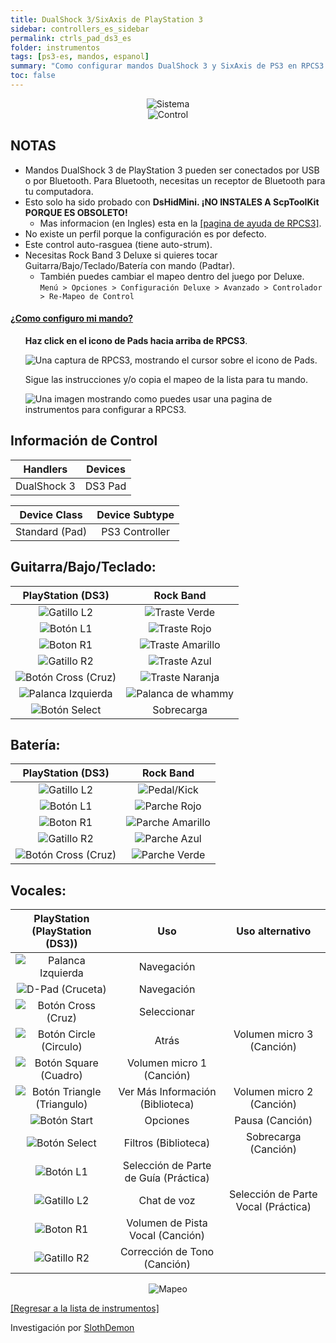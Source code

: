 ```yaml
---
title: DualShock 3/SixAxis de PlayStation 3
sidebar: controllers_es_sidebar
permalink: ctrls_pad_ds3_es
folder: instrumentos
tags: [ps3-es, mandos, espanol]
summary: "Como configurar mandos DualShock 3 y SixAxis de PS3 en RPCS3."
toc: false
---
```


<div align="center"> <img src="https://rb3pc.milohax.org/images/instruments/plat/ps3.png" alt="Sistema" title="Sistema"></div>

<div align="center"> <img src="https://rb3pc.milohax.org/images/instruments/cont/ps3ds3controller.png" alt="Control" title="Control"></div>

## NOTAS

* Mandos DualShock 3 de PlayStation 3 pueden ser conectados por USB o por Bluetooth. Para Bluetooth, necesitas un receptor de Bluetooth para tu computadora.
* Esto solo ha sido probado con  **DsHidMini. ¡NO INSTALES A ScpToolKit PORQUE ES OBSOLETO!**
	* Mas informacion (en Ingles) esta en la [[pagina de ayuda de RPCS3]](https://wiki.rpcs3.net/index.php?title=Help:Controller_Configuration#Using_DualShock_3_controller).
* No existe un perfil porque la configuración es por defecto.
* Este control auto-rasguea (tiene auto-strum).
* Necesitas Rock Band 3 Deluxe si quieres tocar Guitarra/Bajo/Teclado/Batería con mando (Padtar).
	- También puedes cambiar el mapeo dentro del juego por Deluxe.  
	`Menú > Opciones > Configuración Deluxe > Avanzado > Controlador > Re-Mapeo de Control`

<!-- Map Start -->
<div class="panel-group" id="accordion">
                    <div class="panel panel-default">
                        <div class="panel-heading">
                            <h4 class="panel-title">
                                <a class="noCrossRef accordion-toggle" data-toggle="collapse" data-parent="#accordion" href="#como-mapear-pads">¿Como configuro mi mando?</a>
                            </h4>
                        </div>
                        <div id="como-mapear-pads" class="panel-collapse collapse noCrossRef">
                            <div class="panel-body">
<ul>
<p><strong>Haz click en el icono de Pads hacia arriba de RPCS3</strong>.</p>
<p><img src="https://rb3pc.milohax.org/images/instruments/rpcs3pad.png" alt="Una captura de RPCS3, mostrando el cursor sobre el icono de Pads." title="Pads"></p>
<p>Sigue las instrucciones y/o copia el mapeo de la lista para tu mando.</p>
<p><img src="https://rb3pc.milohax.org/images/instruments/gamepadlegend.png" alt="Una imagen mostrando como puedes usar una pagina de instrumentos para configurar a RPCS3." title="Mapeando un mando"></p>
</ul>
                            </div>
                        </div>
                    </div>
</div>
<!-- Map End -->

## Información de Control

| Handlers | Devices |
|:--------:|:-------:|
| DualShock 3 | DS3 Pad |

| Device Class | Device Subtype |
|:------------:|:--------------:|
| Standard (Pad) | PS3 Controller |

## Guitarra/Bajo/Teclado:

| **PlayStation (DS3)** | **Rock Band** |
|:---------------------:|:-------------:|
| ![Gatillo L2](https://rb3pc.milohax.org/images/btns/ctrls/ps3/l2.png "Gatillo L2") | ![Traste Verde](https://rb3pc.milohax.org/images/btns/gtrs/gf.png "Traste Verde") |
| ![Botón L1](https://rb3pc.milohax.org/images/btns/ctrls/ps3/l1.png "Botón L1") | ![Traste Rojo](https://rb3pc.milohax.org/images/btns/gtrs/rf.png "Traste Rojo") |
| ![Boton R1](https://rb3pc.milohax.org/images/btns/ctrls/ps3/r1.png "Boton R1") | ![Traste Amarillo](https://rb3pc.milohax.org/images/btns/gtrs/yf.png "Traste Amarillo") |
| ![Gatillo R2](https://rb3pc.milohax.org/images/btns/ctrls/ps3/r2.png "Gatillo R2") | ![Traste Azul](https://rb3pc.milohax.org/images/btns/gtrs/bf.png "Traste Azul") |
| ![Botón Cross (Cruz)](https://rb3pc.milohax.org/images/btns/ctrls/ps3/x.png "Botón Cross (Cruz)") | ![Traste Naranja](https://rb3pc.milohax.org/images/btns/gtrs/of.png "Traste Naranja") |
| ![Palanca Izquierda](https://rb3pc.milohax.org/images/btns/ctrls/ps3/ls.png "Palanca Izquierda") | ![Palanca de whammy](https://rb3pc.milohax.org/images/btns/gtrs/wb.png "Palanca de whammy") |
| ![Botón Select](https://rb3pc.milohax.org/images/btns/ctrls/ps3/sel.png "Botón Select") | Sobrecarga |

## Batería:

| **PlayStation (DS3)** | **Rock Band** |
|:-------:|:-------------:|
| ![Gatillo L2](https://rb3pc.milohax.org/images/btns/ctrls/ps3/l2.png "Gatillo L2") | ![Pedal/Kick](https://rb3pc.milohax.org/images/btns/drms/rb/kp.png "Pedal/Kick") |
| ![Botón L1](https://rb3pc.milohax.org/images/btns/ctrls/ps3/l1.png "Botón L1") | ![Parche Rojo](https://rb3pc.milohax.org/images/btns/drms/rb/rp.png "Parche Rojo") |
| ![Boton R1](https://rb3pc.milohax.org/images/btns/ctrls/ps3/r1.png "Boton R1") | ![Parche Amarillo](https://rb3pc.milohax.org/images/btns/drms/rb/yp.png "Parche Amarillo") |
| ![Gatillo R2](https://rb3pc.milohax.org/images/btns/ctrls/ps3/r2.png "Gatillo R2") | ![Parche Azul](https://rb3pc.milohax.org/images/btns/drms/rb/bp.png "Parche Azul") |
| ![Botón Cross (Cruz)](https://rb3pc.milohax.org/images/btns/ctrls/ps3/x.png "Botón Cross (Cruz)") | ![Parche Verde](https://rb3pc.milohax.org/images/btns/drms/rb/gp.png "Parche Verde") |


## Vocales:

| **PlayStation (PlayStation (DS3))** | **Uso** | **Uso alternativo** |
|:---------------------:|:-------:|:-------------------:|
| ![Palanca Izquierda](https://rb3pc.milohax.org/images/btns/ctrls/ps3/ls.png "Palanca Izquierda") | Navegación | |
| ![D-Pad (Cruceta)](https://rb3pc.milohax.org/images/btns/ctrls/ps3/dp.png "D-Pad (Cruceta)") | Navegación | |
| ![Botón Cross (Cruz)](https://rb3pc.milohax.org/images/btns/ctrls/ps3/x.png "Botón Cross (Cruz)") | Seleccionar | |
| ![Botón Circle (Circulo)](https://rb3pc.milohax.org/images/btns/ctrls/ps3/o.png "Botón Circle (Circulo)") | Atrás | Volumen micro 3 (Canción) |
| ![Botón Square (Cuadro)](https://rb3pc.milohax.org/images/btns/ctrls/ps3/s.png "Botón Square (Cuadro)") | Volumen micro 1 (Canción) | |
| ![Botón Triangle (Triangulo)](https://rb3pc.milohax.org/images/btns/ctrls/ps3/t.png "Botón Triangle (Triangulo)") | Ver Más Información (Biblioteca) | Volumen micro 2 (Canción) |
| ![Botón Start](https://rb3pc.milohax.org/images/btns/ctrls/ps3/sta.png "Botón Start") | Opciones | Pausa (Canción) |
| ![Botón Select](https://rb3pc.milohax.org/images/btns/ctrls/ps3/sel.png "Botón Select") | Filtros (Biblioteca) | Sobrecarga (Canción) |
| ![Botón L1](https://rb3pc.milohax.org/images/btns/ctrls/ps3/l1.png "Botón L1") | Selección de Parte de Guía (Práctica) | |
| ![Gatillo L2](https://rb3pc.milohax.org/images/btns/ctrls/ps3/l2.png "Gatillo L2") | Chat de voz | Selección de Parte Vocal (Práctica) |
| ![Boton R1](https://rb3pc.milohax.org/images/btns/ctrls/ps3/r1.png "Boton R1") | Volumen de Pista Vocal (Canción) | |
| ![Gatillo R2](https://rb3pc.milohax.org/images/btns/ctrls/ps3/r2.png "Gatillo R2") | Corrección de Tono (Canción) | |

<div align="center"> <img src="https://rb3pc.milohax.org/images/instruments/maps/padps3mapping.png" alt="Mapeo" title="Mapeo"></div>

[[Regresar a la lista de instrumentos]](https://rb3pc.milohax.org/ctrls_es#lista-de-instrumentos)

Investigación por [SlothDemon](https://www.youtube.com/@SlothDemon1991)